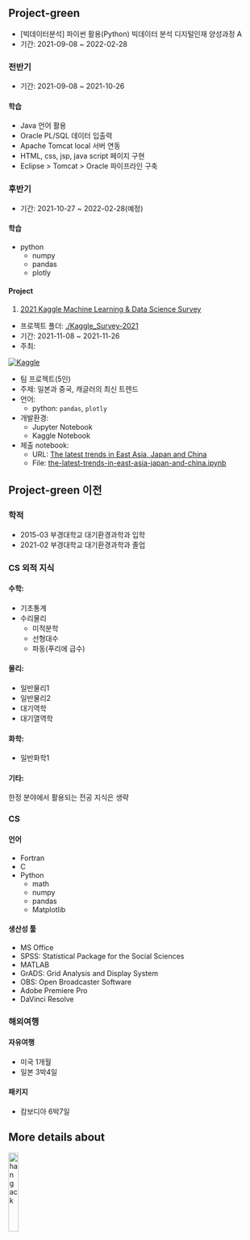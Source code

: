 ## Project-green

 - [빅데이터분석] 파이썬 활용(Python) 빅데이터 분석 디지털인재 양성과정 A
 - 기간: 2021-09-08 ~ 2022-02-28

### 전반기
 - 기간: 2021-09-08 ~ 2021-10-26

#### 학습
 - Java 언어 활용
 - Oracle PL/SQL 데이터 입출력
 - Apache Tomcat local 서버 연동
 - HTML, css, jsp, java script 페이지 구현
 - Eclipse > Tomcat > Oracle 파이프라인 구축

### 후반기
 - 기간: 2021-10-27 ~ 2022-02-28(예정)

#### 학습
 - python
   - numpy
   - pandas
   - plotly

#### Project
1. [2021 Kaggle Machine Learning & Data Science Survey](https://www.kaggle.com/c/kaggle-survey-2021)

 - 프로젝트 폴더: [./Kaggle_Survey-2021](https://github.com/hangack/project-green/tree/main/Kaggle_Survey-2021)
 - 기간: 2021-11-08 ~ 2021-11-26
 - 주최: 

[![Kaggle](https://www.kaggle.com/static/images/site-logo.png)](https://www.kaggle.com/)
 - 팀 프로젝트(5인)
 - 주제: 일본과 중국, 캐글러의 최신 트렌드
 - 언어:
   - python: `pandas`, `plotly`
 - 개발환경:
   - Jupyter Notebook
   - Kaggle Notebook
 - 제출 notebook:
   - URL: [The latest trends in East Asia, Japan and China](https://www.kaggle.com/kwdoku145/the-latest-trends-in-east-asia-japan-and-china)
   - File: [the-latest-trends-in-east-asia-japan-and-china.ipynb](https://github.com/hangack/project-green/blob/main/Kaggle_Survey-2021/notebook/the-latest-trends-in-east-asia-japan-and-china.ipynb)




## Project-green 이전

### 학적

 - 2015-03 부경대학교 대기환경과학과 입학
 - 2021-02 부경대학교 대기환경과학과 졸업

### CS 외적 지식

#### 수학: 
 - 기초통계
 - 수리물리
   - 미적분학
   - 선형대수
   - 파동(푸리에 급수)

#### 물리:
 - 일반물리1
 - 일반물리2
 - 대기역학
 - 대기열역학

#### 화학:
 - 일반화학1

#### 기타:

한정 분야에서 활용되는 전공 지식은 생략


### CS

#### 언어
 - Fortran
 - C
 - Python
   - math
   - numpy
   - pandas
   - Matplotlib

#### 생산성 툴
 - MS Office
 - SPSS: Statistical Package for the Social Sciences
 - MATLAB
 - GrADS: Grid Analysis and Display System
 - OBS: Open Broadcaster Software
 - Adobe Premiere Pro
 - DaVinci Resolve


### 해외여행

#### 자유여행
 - 미국 1개월
 - 일본 3박4일

#### 패키지
 - 캄보디아 6박7일



## More details about
<a href="https://hangack.github.io/about/" target="_blank"><img src="https://hangack.github.io/img/logo.png" alt="hangack" width="20%"></a>